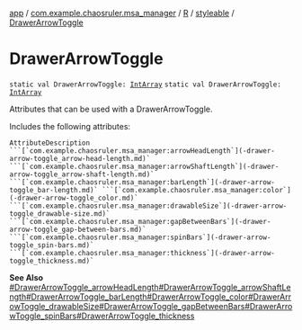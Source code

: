 [app](../../../index.md) / [com.example.chaosruler.msa_manager](../../index.md) / [R](../index.md) / [styleable](index.md) / [DrawerArrowToggle](.)

# DrawerArrowToggle

`static val DrawerArrowToggle: `[`IntArray`](https://kotlinlang.org/api/latest/jvm/stdlib/kotlin/-int-array/index.html)
`static val DrawerArrowToggle: `[`IntArray`](https://kotlinlang.org/api/latest/jvm/stdlib/kotlin/-int-array/index.html)

Attributes that can be used with a DrawerArrowToggle.

Includes the following attributes:

    AttributeDescription ```[`com.example.chaosruler.msa_manager:arrowHeadLength`](-drawer-arrow-toggle_arrow-head-length.md)` ```[`com.example.chaosruler.msa_manager:arrowShaftLength`](-drawer-arrow-toggle_arrow-shaft-length.md)` ```[`com.example.chaosruler.msa_manager:barLength`](-drawer-arrow-toggle_bar-length.md)` ```[`com.example.chaosruler.msa_manager:color`](-drawer-arrow-toggle_color.md)` ```[`com.example.chaosruler.msa_manager:drawableSize`](-drawer-arrow-toggle_drawable-size.md)` ```[`com.example.chaosruler.msa_manager:gapBetweenBars`](-drawer-arrow-toggle_gap-between-bars.md)` ```[`com.example.chaosruler.msa_manager:spinBars`](-drawer-arrow-toggle_spin-bars.md)` ```[`com.example.chaosruler.msa_manager:thickness`](-drawer-arrow-toggle_thickness.md)`

**See Also**
[#DrawerArrowToggle_arrowHeadLength](-drawer-arrow-toggle_arrow-head-length.md)[#DrawerArrowToggle_arrowShaftLength](-drawer-arrow-toggle_arrow-shaft-length.md)[#DrawerArrowToggle_barLength](-drawer-arrow-toggle_bar-length.md)[#DrawerArrowToggle_color](-drawer-arrow-toggle_color.md)[#DrawerArrowToggle_drawableSize](-drawer-arrow-toggle_drawable-size.md)[#DrawerArrowToggle_gapBetweenBars](-drawer-arrow-toggle_gap-between-bars.md)[#DrawerArrowToggle_spinBars](-drawer-arrow-toggle_spin-bars.md)[#DrawerArrowToggle_thickness](-drawer-arrow-toggle_thickness.md)

